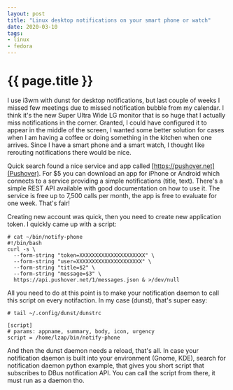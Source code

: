 ```yaml
---
layout: post
title: "Linux desktop notifications on your smart phone or watch"
date: 2020-03-10
tags:
- linux
- fedora
---
```

{{ page.title }}
================

I use i3wm with dunst for desktop notifications, but last couple of weeks I
missed few meetings due to missed notification bubble from my calendar. I think
it's the new Super Ultra Wide LG monitor that is so huge that I actually miss
notifications in the corner. Granted, I could have configured it to appear in
the middle of the screen, I wanted some better solution for cases when I am
having a coffee or doing something in the kitchen when one arrives. Since I
have a smart phone and a smart watch, I thought like rerouting notifications
there would be nice.

Quick search found a nice service and app called
[https://pushover.net](Pushover). For $5 you can download an app for iPhone or
Android which connects to a service providing a simple notifications (title,
text). There's a simple REST API available with good documentation on how to
use it. The service is free up to 7,500 calls per month, the app is free to
evaluate for one week. That's fair!

Creating new account was quick, then you need to create new application token.
I quickly came up with a script:

    # cat ~/bin/notify-phone
    #!/bin/bash
    curl -s \
      --form-string "token=XXXXXXXXXXXXXXXXXXXXX" \
      --form-string "user=XXXXXXXXXXXXXXXXXXXXX" \
      --form-string "title=$2" \
      --form-string "message=$3" \
      https://api.pushover.net/1/messages.json & >/dev/null

All you need to do at this point is to make your notification daemon to call
this script on every notifaction. In my case (dunst), that's super easy:

    # tail ~/.config/dunst/dunstrc

    [script]
    # params: appname, summary, body, icon, urgency
    script = /home/lzap/bin/notify-phone

And then the dunst daemon needs a reload, that's all. In case your notification
daemon is built into your environment (Gnome, KDE), search for notification
daemon python example, that gives you short script that subscribes to DBus
notification API. You can call the script from there, it must run as a daemon
tho.
